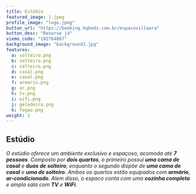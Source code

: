```yaml
---
title: Estúdio
featured_image: 1.jpeg
profile_image: "logo.jpeg"
button_url: "https://booking.hqbeds.com.br/espacovillaara"
button_desc: "Reserve já"
viemo_code: "192764867"
background_image: "background2.jpg"
features:
  a: solteiro.png 
  b: solteiro.png
  c: solteiro.png
  d: casal.png
  e: casal.png
  f: armario.png
  g: ar.png
  h: tv.png
  i: wifi.png
  j: geladeira.png
  k: fogao.png
weight: 1
---
```


## Estúdio

*O estúdio oferece um ambiente exclusivo e espaçoso, acomoda até **7 pessoas**. Composto por **dois quartos**, o primeiro possui **uma cama de casal** e **duas de solteiro**, enquanto o segundo dispõe de **uma cama de casal** e **uma de solteiro**. Ambos os quartos estão equipados com **armário**, **ar-condicionado**. Alem disso, o espaco conta com uma **cozinha completa** e ampla sala com **TV** e **WiFi**.*
